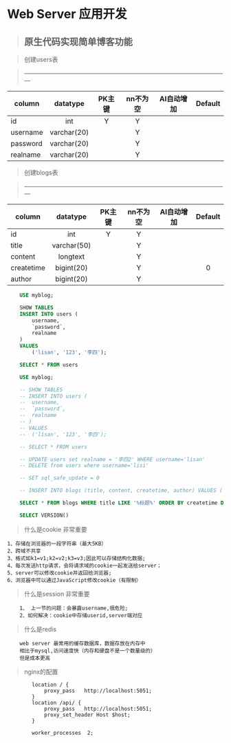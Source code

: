 # Web Server 应用开发

>## 原生代码实现简单博客功能

> 创建users表

> ——————————————————————————————————

| column        | datatype    |  PK主键 | nn不为空 | AI自动增加 | Default |
| --------      | :-----:     | :----:  | :----:   | :----:     | :----:  |
| id            |int          |   Y     |  Y       |            |         |
| username      | varchar(20) |         |  Y       |            |         |
| password      | varchar(20) |         |  Y       |            |         |
| realname      | varchar(20) |         |  Y       |            |         |


> 创建blogs表

> ——————————————————————————————————

| column        | datatype    |  PK主键 | nn不为空 | AI自动增加 | Default |
| --------      | :-----:     | :----:  | :----:  | :----:    | :----:  |
| id            |int          |   Y     |  Y      |           |         |
| title         | varchar(50) |         |  Y      |           |         |
| content       | longtext    |         |  Y      |           |         |
| createtime    | bigint(20)  |         |  Y      |           |     0   |
| author        | bigint(20)  |         |  Y      |           |         |


```SQL
    USE myblog;

    SHOW TABLES 
    INSERT INTO users (
        username,
        `password`,
        realname
    )
    VALUES
        ('lisan', '123', '李四');

    SELECT * FROM users

    USE myblog;

    -- SHOW TABLES 
    -- INSERT INTO users (
    -- 	username,
    -- 	`password`,
    -- 	realname
    -- )
    -- VALUES
    -- 	('lisan', '123', '李四');

    -- SELECT * FROM users

    -- UPDATE users set realname = '李四2' WHERE username='lisan'
    -- DELETE from users where username='lisi'

    -- SET sql_safe_update = 0

    -- INSERT INTO blogs (title, content, createtime, author) VALUES ('标题A','内容A',1546870368066,'lisi')

    SELECT * FROM blogs WHERE title LIKE '%标题%' ORDER BY createtime DESC;

    SELECT VERSION()

```

> 什么是cookie  非常重要

```
1、存储在浏览器的一段字符串（最大5KB）
2、跨域不共享
3、格式如k1=v1;k2=v2;k3=v3;因此可以存储结构化数据;
4、每次发送http请求，会将请求域的cookie一起发送给server；
5、server可以修改cookie并返回给浏览器;
6、浏览器中可以通过JavaScript修改cookie（有限制）

```

> 什么是session  非常重要

```
    1、 上一节的问题：会暴露username,很危险;
    2、如何解决：cookie中存储userid,server端对应

```

> 什么是redis

```
    web server 最常用的缓存数据库，数据存放在内存中
    相比于mysql,访问速度快（内存和硬盘不是一个数量级的）
    但是成本更高

```

> nginx的配置

```
		location / {
            proxy_pass   http://localhost:5051;
        }
		location /api/ {
            proxy_pass   http://localhost:5051;
			proxy_set_header Host $host;
        }	

        worker_processes  2;

```
